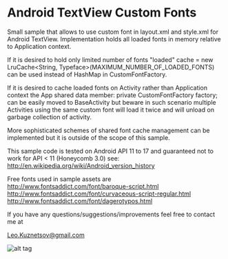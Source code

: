 Android TextView Custom Fonts
=============================

Small sample that allows to use custom font in layout.xml and style.xml for Android TextView.
Implementation holds all loaded fonts in memory relative to Application context.

If it is desired to hold only limited number of fonts "loaded"
  cache = new LruCache<String, Typeface>(MAXIMUM_NUMBER_OF_LOADED_FONTS)
can be used instead of HashMap in CustomFontFactory.

If it is desired to cache loaded fonts on Activity rather than Application context
the App shared data member:
    private CustomFontFactory factory;
can be easily moved to BaseActivity but beware in such scenario multiple Activities
using the same custom font will load it twice and will unload on garbage collection
of activity.

More sophisticated schemes of shared font cache management can be implemented but
it is outside of the scope of this sample.

This sample code is tested on Android API 11 to 17 and guaranteed not to work for
API < 11 (Honeycomb 3.0) see: http://en.wikipedia.org/wiki/Android_version_history

Free fonts used in sample assets are
http://www.fontsaddict.com/font/baroque-script.html
http://www.fontsaddict.com/font/curvaceous-script-regular.html
http://www.fontsaddict.com/font/dagerotypos.html

If you have any questions/suggestions/improvements feel free to contact me at

Leo.Kuznetsov@gmail.com

![alt tag](https://raw.github.com/leok7v/android-textview-custom-fonts/master/screenshot.png)
